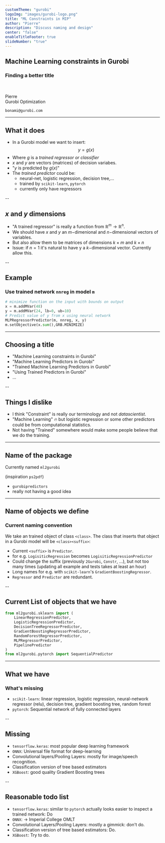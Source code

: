 ```yaml
---
customTheme: "gurobi"
logoImg: "images/gurobi-logo.png"
title: "ML Constraints in MIP"
author: "Pierre"
description: "Discuss naming and design"
center: "false"
enableTitleFooter: true
slideNumber: "true"
---
```


<!-- .slide: data-background="images/titlebg.png" class="titlepage" -->
## Machine Learning constraints in Gurobi
### Finding a better title
<br>
<br>
Pierre <br>
Gurobi Optimization

`bonami@gurobi.com`

---

## What it does

- In a Gurobi model we want to insert:
      $$y = g(x)$$
 - Where $g$ is a *trained regressor or classifier*
 - $x$ and $y$ are vectors (matrices) of decision variabes.
 - "$y$ is predicted by $g(x)$"
 - The *trained predictor* could be:
    - neural-net, logistic regression, decision tree,...
    - trained by `scikit-learn`, `pytorch`
    - currently only have regressors

--

## $x$ and $y$ dimensions

- "A trained regressor" is really a function from $\mathbb R^m \rightarrow \mathbb R^n$.
- We should have $x$ and $y$ an $m-$dimenional and $n-$dimensional vectors of variables.
- But also allow them to be matrices of dimensions $k \times m$ and $k \times n$
- Issue: if $n=1$ it's natural to have y a $k-$dimensional vector. Currently allow this.

--

## Example
### Use trained network `nnreg` in model `m`

```python
# minimize function on the input with bounds on output
x = m.addMVar(48)
y = m.addMVar(24, lb=0, ub=10)
# Predict value of y from x using neural network
MLPRegressorPredictor(m, nnreg, x, y)
m.setObjective(x.sum(),GRB.MINIMIZE)
```


---

## Choosing a title

- "Machine Learning constraints in Gurobi"
- "Machine Learning Predictors in Gurobi"
- "Trained Machine Learning Predictors in Gurobi"
- "Using Trained Predictors in Gurobi"
- ...

--

## Things I dislike

- I think "Constraint" is really our terminology and not *datascientist*.
- "Machine Learning" 🔥 but logistic regression or some other predictors could be from computational statistics.
- Not having "Trained" somewhere would make some people believe that we do the training.

---

## Name of the package

Currently named `ml2gurobi`

(inspiration `ps2pdf`)

- `gurobipredictors`
- really not having a good idea

---

## Name of objects we define
### Current naming convention

We take an trained object of class `<class>`.
The class that inserts that object in a Gurobi model will
be `<class><suffix>`:
- Current `<suffix>` is `Predictor`.
- for e.g. `LogisiticRegression` becomes `LogisiticRegressionPredictor`
- Could change the suffix (previously `2Gurobi`, `Constr`, ...), but not too many times (updating all example and tests takes at least an hour)
- Long names for e.g. with `scikit-learn`'s `GradientBoostingRegressor`.
- `Regressor` and `Predictor` are redundant.

--

## Current List of objects that we have

```python
from ml2gurobi.sklearn import (
    LinearRegressionPredictor,
    LogisticRegressionPredictor,
    DecisionTreeRegressorPredictor,
    GradientBoostingRegressorPredictor,
    RandomForestRegressorPredictor,
    MLPRegressorPredictor,
    PipelinePredictor
)
from ml2gurobi.pytorch import SequentialPredictor
```

---

## What we have
### What's missing

- `scikit-learn`: linear regression, logistic regression, neural-network regressor (relu), decision tree, gradient boosting tree, random forest
- `pytorch`: Sequential network of fully connected layers

--

## Missing
- `tensorflow.keras`: most popular deep learning framework
- `ONNX`: Universal file format for deep-learning
- Convolutional layers/Pooling Layers: mostly for image/speech recognition.
- Classification version of tree based estimators
- `XGBoost`: good quality Gradient Boosting trees

--

## Reasonable todo list

- `tensorflow.keras`: similar to `pytorch` actually looks easier to inspect
a trained network: Do
- `ONNX`: -> Imperial College OMLT
- Convolutional Layers/Pooling Layers: mostly a gimmick: don't do.
- Classification version of tree based estimators: Do.
- `XGBoost`: Try to do.
